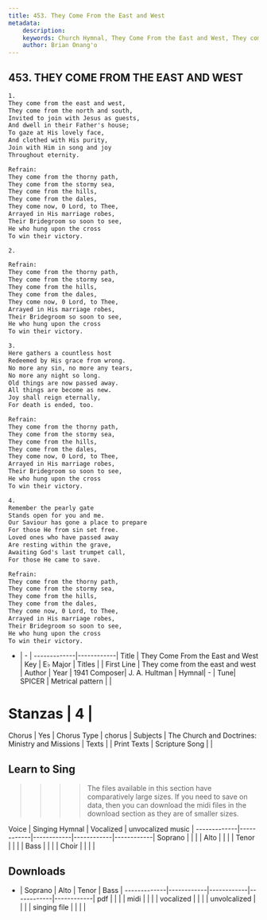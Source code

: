 ```yaml
---
title: 453. They Come From the East and West
metadata:
    description: 
    keywords: Church Hymnal, They Come From the East and West, They come from the east and west, 
    author: Brian Onang'o
---
```



## 453. THEY COME FROM THE EAST AND WEST

```txt
1.
They come from the east and west, 
They come from the north and south, 
Invited to join with Jesus as guests, 
And dwell in their Father's house; 
To gaze at His lovely face, 
And clothed with His purity, 
Join with Him in song and joy 
Throughout eternity. 

Refrain:
They come from the thorny path, 
They come from the stormy sea, 
They come from the hills, 
They come from the dales, 
They come now, 0 Lord, to Thee, 
Arrayed in His marriage robes, 
Their Bridegroom so soon to see, 
He who hung upon the cross 
To win their victory. 

2.

Refrain:
They come from the thorny path, 
They come from the stormy sea, 
They come from the hills, 
They come from the dales, 
They come now, 0 Lord, to Thee, 
Arrayed in His marriage robes, 
Their Bridegroom so soon to see, 
He who hung upon the cross 
To win their victory. 

3.
Here gathers a countless host 
Redeemed by His grace from wrong. 
No more any sin, no more any tears, 
No more any night so long. 
Old things are now passed away. 
All things are become as new. 
Joy shall reign eternally, 
For death is ended, too. 

Refrain:
They come from the thorny path, 
They come from the stormy sea, 
They come from the hills, 
They come from the dales, 
They come now, 0 Lord, to Thee, 
Arrayed in His marriage robes, 
Their Bridegroom so soon to see, 
He who hung upon the cross 
To win their victory. 

4.
Remember the pearly gate 
Stands open for you and me. 
Our Saviour has gone a place to prepare 
For those He from sin set free. 
Loved ones who have passed away 
Are resting within the grave, 
Awaiting God's last trumpet call, 
For those He came to save.

Refrain:
They come from the thorny path, 
They come from the stormy sea, 
They come from the hills, 
They come from the dales, 
They come now, 0 Lord, to Thee, 
Arrayed in His marriage robes, 
Their Bridegroom so soon to see, 
He who hung upon the cross 
To win their victory. 

```

- |   -  |
-------------|------------|
Title | They Come From the East and West |
Key | E♭ Major |
Titles |  |
First Line | They come from the east and west |
Author | 
Year | 1941
Composer| J. A. Hultman |
Hymnal|  - |
Tune| SPICER |
Metrical pattern | |
# Stanzas | 4 |
Chorus | Yes |
Chorus Type | chorus |
Subjects | The Church and Doctrines: Ministry and Missions |
Texts |  |
Print Texts | 
Scripture Song |  |
  
## Learn to Sing

>>>> The files available in this section have comparatively large sizes. If you need to save on data, then you can download the midi files in the download section as they are of smaller sizes.

Voice |  Singing Hymnal | Vocalized | unvocalized music |
-------------|------------|------------|------------|------------|
Soprano | | | |
Alto | | | |
Tenor | | | |
Bass | | | |
Choir | | | |

## Downloads

- |  Soprano | Alto | Tenor | Bass |
-------------|------------|------------|------------|------------|
pdf | | | |
midi | | | |
vocalized | | | |
unvolcalized | | | |
singing file | | | |
  